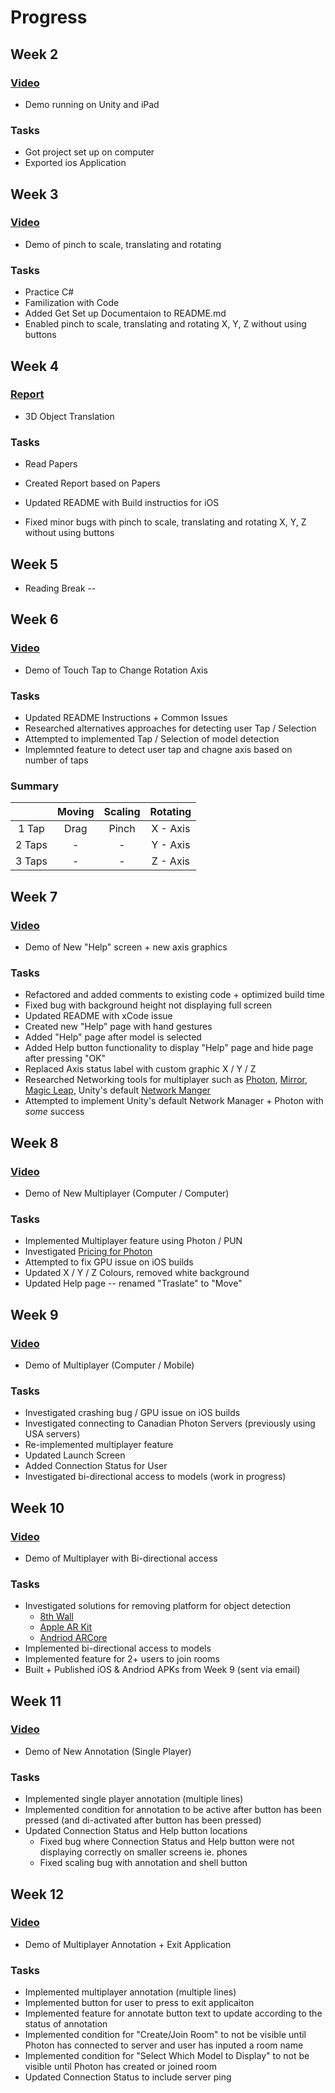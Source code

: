 # Progress

## Week 2
### [Video](https://youtu.be/5mpuyq1P8Jc)
- Demo running on Unity and iPad
### Tasks
- Got project set up on computer
- Exported ios Application

## Week 3
### [Video](https://youtu.be/3KN1oB8kbeg)
- Demo of pinch to scale, translating and rotating 
### Tasks
- Practice C#
- Familization with Code
- Added Get Set up Documentaion to README.md
- Enabled pinch to scale, translating and rotating X, Y, Z without using buttons

## Week 4
### [Report](https://docs.google.com/spreadsheets/d/1oHvlnuQTlxqtbbcI85ABXfpTD0oF3JDJh1-jKyA32jA/edit?usp=sharing)
- 3D Object Translation 
### Tasks
- Read Papers 

- Created Report based on Papers 

- Updated README with Build instructios for iOS

- Fixed minor bugs with pinch to scale, translating and rotating X, Y, Z without using buttons

  

## Week 5

- Reading Break --

## Week 6

### [Video](https://youtu.be/4e2-PGKc3qg)

- Demo of Touch Tap to Change Rotation Axis 

### Tasks

- Updated README Instructions + Common Issues 
- Researched alternatives approaches for detecting user Tap / Selection
- Attempted to implemented Tap / Selection of model detection
- Implemnted feature to detect user tap and chagne axis based on number of taps 

### Summary 

|        | Moving | Scaling | Rotating |
| :----: | :----: | :-----: | :------: |
| 1 Tap  |  Drag  |  Pinch  | X - Axis |
| 2 Taps |   -    |    -    | Y - Axis |
| 3 Taps |   -    |    -    | Z - Axis |

## Week 7

### [Video](https://youtu.be/V7BV4tLKR8U)

- Demo of New "Help" screen + new axis graphics 

### Tasks

- Refactored and added comments to existing code + optimized build time
- Fixed bug with background height not displaying full screen
- Updated README with xCode issue
- Created new "Help" page with hand gestures 
- Added "Help" page after model is selected
- Added Help button functionality to display "Help" page and hide page after pressing "OK"
- Replaced Axis status label with custom graphic X / Y / Z
- Researched Networking tools for multiplayer such as [Photon](https://www.photonengine.com/en/pun), [Mirror](https://mirror-networking.gitbook.io/docs/), [Magic Leap](https://www.pubnub.com/blog/multiplayer-augmented-reality-game-magic-leap-unity/?devrel_gh=Cube-Fight), Unity's default [Network Manger](https://medium.com/wolox/augmented-shared-reality-in-unity-b7f88ca98ec1)
- Attempted to implement Unity's default Network Manager + Photon with *some* success

## Week 8

### [Video](https://youtu.be/6KwZUTurl-k)

- Demo of New Multiplayer (Computer / Computer)

### Tasks

- Implemented Multiplayer feature using Photon / PUN 
- Investigated [Pricing for Photon](https://www.photonengine.com/en-US/PUN/Pricing) 
- Attempted to fix GPU issue on iOS builds 
- Updated X / Y / Z Colours, removed white background 
- Updated Help page -- renamed "Traslate" to "Move"

## Week 9

### [Video](https://youtu.be/R-CRFcSHDNM)

- Demo of Multiplayer (Computer / Mobile)

### Tasks

- Investigated crashing bug / GPU issue on iOS builds 
- Investigated connecting to Canadian Photon Servers (previously using USA servers)
- Re-implemented multiplayer feature 
- Updated Launch Screen
- Added Connection Status for User 
- Investigated bi-directional access to models (work in progress)

## Week 10

### [Video](https://youtu.be/mcXJDtWSYfc)

- Demo of Multiplayer with Bi-directional access

### Tasks

- Investigated solutions for removing platform for object detection
  - [8th Wall](https://www.8thwall.com/)
  - [Apple AR Kit](https://developer.apple.com/augmented-reality/)
  - [Andriod ARCore](https://developers.google.com/ar/develop/java/quickstart)
- Implemented bi-directional access to models 
- Implemented feature for 2+ users to join rooms
- Built + Published iOS & Andriod APKs from Week 9 (sent via email)

## Week 11

### [Video](https://youtu.be/t0GCGDe_xxw)

- Demo of New Annotation (Single Player)

### Tasks

- Implemented single player annotation (multiple lines)
- Implemented condition for annotation to be active after button has been pressed (and di-activated after button has been pressed)
- Updated Connection Status and Help button locations 
  - Fixed bug where Connection Status and Help button were not displaying correctly on smaller screens ie. phones
  - Fixed scaling bug with annotation and shell button 

## Week 12

### [Video](https://youtu.be/eAiDXtdXYNM)

- Demo of Multiplayer Annotation + Exit Application

### Tasks

- Implemented multiplayer annotation (multiple lines)
- Implemented button for user to press to exit applicaiton 
- Implemented feature for annotate button text to update according to the status of annotation
- Implemented condition for "Create/Join Room" to not be visible until Photon has connected to server and user has inputed a room name
- Implemented condition for "Select Which Model to Display" to not be visible until Photon has created or joined room 
- Updated Connection Status to include server ping